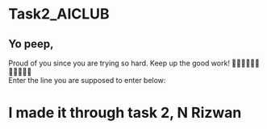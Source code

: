 # Task2_AICLUB
## Yo peep,
Proud of you since you are trying so hard. Keep up the good work!
🐥🐥🐥🐥🐥🐥🐥🐥🐥🐥🐥 \
Enter the line you are supposed to enter below:

# I made it through task 2, N Rizwan
